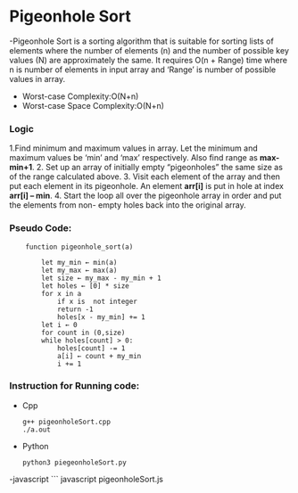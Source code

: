 ﻿
# Pigeonhole Sort

 -Pigeonhole Sort is a sorting algorithm that is suitable for sorting lists of elements where the number of elements (n) and the number of possible key values (N) are approximately the same. It requires O(n + Range) time where n is number of elements in input array and ‘Range’ is number of possible values in array.
 - Worst-case Complexity:O(N+n)
 - Worst-case Space Complexity:O(N+n)

### Logic

 1.Find minimum and maximum values in array. Let the minimum and maximum values be ‘min’ and ‘max’ respectively. Also find range as **max-min+1**.
 2. Set up an array of initially empty “pigeonholes” the same size as of the range calculated above.
 3. Visit each element of the array and then put each element in its pigeonhole. An element **arr[i]** is put in hole at index **arr[i] – min**.
 4. Start the loop all over the pigeonhole array in order and put the elements from non- empty holes back into the original array.
 ### Pseudo Code:
  

		function pigeonhole_sort(a)

			let my_min ← min(a)
			let my_max ← max(a)
			let size ← my_max - my_min + 1	
			let holes ← [0] * size
			for x in a
				if x is  not integer
				return -1
				holes[x - my_min] += 1
			let i ← 0
			for count in (0,size)
			while holes[count] > 0:
				holes[count] -= 1
				a[i] ← count + my_min
				i += 1
###  Instruction for Running code:

  
- Cpp
  	```
	g++ pigeonholeSort.cpp  
	./a.out
	``` 
- Python
	```
	python3 piegeonholeSort.py
	```
-javascript
    ```
	javascript pigeonholeSort.js
